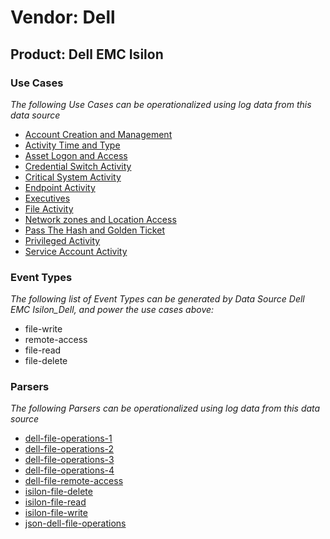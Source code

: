 Vendor: Dell
============
Product: Dell EMC Isilon
------------------------

### Use Cases

_The following Use Cases can be operationalized using log data from this data source_

* [Account Creation and Management](../UseCases/usecase_account_creation_and_management.md)
* [Activity Time  and Type](../UseCases/usecase_activity_time__and_type.md)
* [Asset Logon and Access](../UseCases/usecase_asset_logon_and_access.md)
* [Credential Switch Activity](../UseCases/usecase_credential_switch_activity.md)
* [Critical System Activity](../UseCases/usecase_critical_system_activity.md)
* [Endpoint Activity](../UseCases/usecase_endpoint_activity.md)
* [Executives](../UseCases/usecase_executives.md)
* [File Activity](../UseCases/usecase_file_activity.md)
* [Network zones and Location Access](../UseCases/usecase_network_zones_and_location_access.md)
* [Pass The Hash and Golden Ticket](../UseCases/usecase_pass_the_hash_and_golden_ticket.md)
* [Privileged Activity](../UseCases/usecase_privileged_activity.md)
* [Service Account Activity](../UseCases/usecase_service_account_activity.md)


### Event Types

_The following list of Event Types can be generated by Data Source Dell EMC Isilon_Dell, and power the use cases above:_

- file-write
- remote-access
- file-read
- file-delete


### Parsers

_The following Parsers can be operationalized using log data from this data source_

* [dell-file-operations-1](../Parsers/parserContent_dell-file-operations-1.md)
* [dell-file-operations-2](../Parsers/parserContent_dell-file-operations-2.md)
* [dell-file-operations-3](../Parsers/parserContent_dell-file-operations-3.md)
* [dell-file-operations-4](../Parsers/parserContent_dell-file-operations-4.md)
* [dell-file-remote-access](../Parsers/parserContent_dell-file-remote-access.md)
* [isilon-file-delete](../Parsers/parserContent_isilon-file-delete.md)
* [isilon-file-read](../Parsers/parserContent_isilon-file-read.md)
* [isilon-file-write](../Parsers/parserContent_isilon-file-write.md)
* [json-dell-file-operations](../Parsers/parserContent_json-dell-file-operations.md)
